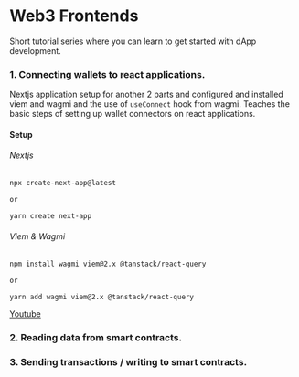 # Web3 Frontends

Short tutorial series where you can learn to get started with dApp development.

### 1. Connecting wallets to react applications.

Nextjs application setup for another 2 parts and configured and installed viem and wagmi and the use of `useConnect` hook from wagmi. Teaches the basic steps of setting up wallet connectors on react applications.

#### Setup

###### Nextjs

```bash
npx create-next-app@latest

or

yarn create next-app
```

###### Viem & Wagmi

```bash
npm install wagmi viem@2.x @tanstack/react-query

or

yarn add wagmi viem@2.x @tanstack/react-query
```

[Youtube](https://www.youtube.com/watch?v=GAJTkFWx3V8&t=3s)

### 2. Reading data from smart contracts.

### 3. Sending transactions / writing to smart contracts.
